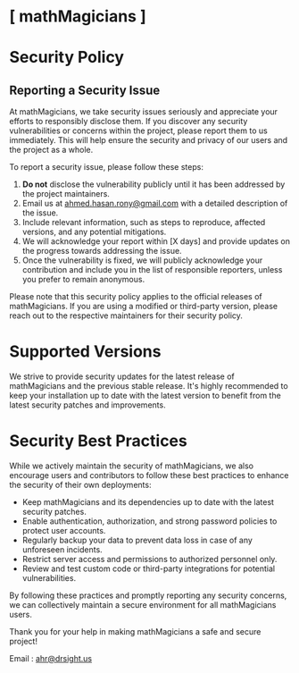 # [ mathMagicians ]

# Security Policy

## Reporting a Security Issue

At mathMagicians, we take security issues seriously and appreciate your efforts to responsibly disclose them. If you discover any security vulnerabilities or concerns within the project, please report them to us immediately. This will help ensure the security and privacy of our users and the project as a whole.

To report a security issue, please follow these steps:

1. **Do not** disclose the vulnerability publicly until it has been addressed by the project maintainers.
2. Email us at [ahmed.hasan.rony@gmail.com](mailto:ahmed.hasan.rony@gmail.com) with a detailed description of the issue.
3. Include relevant information, such as steps to reproduce, affected versions, and any potential mitigations.
4. We will acknowledge your report within [X days] and provide updates on the progress towards addressing the issue.
5. Once the vulnerability is fixed, we will publicly acknowledge your contribution and include you in the list of responsible reporters, unless you prefer to remain anonymous.

Please note that this security policy applies to the official releases of mathMagicians. If you are using a modified or third-party version, please reach out to the respective maintainers for their security policy.

# Supported Versions

We strive to provide security updates for the latest release of mathMagicians and the previous stable release. It's highly recommended to keep your installation up to date with the latest version to benefit from the latest security patches and improvements.

# Security Best Practices

While we actively maintain the security of mathMagicians, we also encourage users and contributors to follow these best practices to enhance the security of their own deployments:

- Keep mathMagicians and its dependencies up to date with the latest security patches.
- Enable authentication, authorization, and strong password policies to protect user accounts.
- Regularly backup your data to prevent data loss in case of any unforeseen incidents.
- Restrict server access and permissions to authorized personnel only.
- Review and test custom code or third-party integrations for potential vulnerabilities.

By following these practices and promptly reporting any security concerns, we can collectively maintain a secure environment for all mathMagicians users.

Thank you for your help in making mathMagicians a safe and secure project!

Email : [ahr@drsight.us](mailto:ahr@drsight.us)


